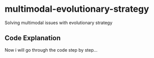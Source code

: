 # multimodal-evolutionary-strategy
Solving multimodal issues with evolutionary strategy

## Code Explanation

Now i will go through the code step by step...
